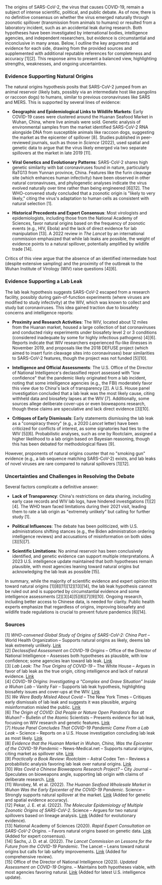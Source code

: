 The origins of SARS-CoV-2, the virus that causes COVID-19, remain a subject of intense scientific, political, and public debate. As of now, there is no definitive consensus on whether the virus emerged naturally through zoonotic spillover (transmission from animals to humans) or resulted from a laboratory incident, such as an accidental leak during research. Both hypotheses have been investigated by international bodies, intelligence agencies, and independent researchers, but evidence is circumstantial and inconclusive in many areas. Below, I outline the key arguments and evidence for each side, drawing from the provided sources and supplemented with additional reputable references for completeness and accuracy [1][2]. This response aims to present a balanced view, highlighting strengths, weaknesses, and ongoing uncertainties.

### Evidence Supporting Natural Origins
The natural origins hypothesis posits that SARS-CoV-2 jumped from an animal reservoir (likely bats, possibly via an intermediate host like pangolins or raccoon dogs) to humans, similar to previous coronaviruses like SARS and MERS. This is supported by several lines of evidence:

- **Geographic and Epidemiological Links to Wildlife Markets**: Early COVID-19 cases were clustered around the Huanan Seafood Market in Wuhan, China, where live animals were sold. Genetic analysis of environmental samples from the market identified SARS-CoV-2 RNA alongside DNA from susceptible animals like raccoon dogs, suggesting the market as the epicenter of spillover [8]. Studies published in peer-reviewed journals, such as those in *Science* (2022), used spatial and genetic data to argue that the virus likely emerged via two separate spillovers at the market in late 2019 [11].

- **Viral Genetics and Evolutionary Patterns**: SARS-CoV-2 shares high genetic similarity with bat coronaviruses found in nature, particularly RaTG13 from Yunnan province, China. Features like the furin cleavage site (which enhances human infectivity) have been observed in other natural coronaviruses, and phylogenetic analyses indicate the virus evolved naturally over time rather than being engineered [6][12]. The WHO-convened study concluded that a zoonotic origin is "likely to very likely," citing the virus's adaptation to human cells as consistent with natural selection [1].

- **Historical Precedents and Expert Consensus**: Most virologists and epidemiologists, including those from the National Academy of Sciences, favor natural origins based on the frequency of zoonotic events (e.g., HIV, Ebola) and the lack of direct evidence for lab manipulation [13]. A 2022 review in *The Lancet* by an international commission emphasized that while lab leaks are possible, the weight of evidence points to a natural spillover, potentially amplified by wildlife trade [14].

Critics of this view argue that the absence of an identified intermediate host (despite extensive sampling) and the proximity of the outbreak to the Wuhan Institute of Virology (WIV) raise questions [4][6].

### Evidence Supporting a Lab Leak
The lab leak hypothesis suggests SARS-CoV-2 escaped from a research facility, possibly during gain-of-function experiments (where viruses are modified to study infectivity) at the WIV, which was known to collect and study bat coronaviruses. This idea gained traction due to biosafety concerns and intelligence reports:

- **Proximity and Research Activities**: The WIV, located about 12 miles from the Huanan market, housed a large collection of bat coronaviruses and conducted risky experiments under biosafety level 2 or 3 conditions (considered inadequate by some for highly infectious pathogens) [4][6]. Reports indicate that WIV researchers experienced flu-like illnesses in November 2019, and proposals like the 2018 DEFUSE project (which aimed to insert furin cleavage sites into coronaviruses) bear similarities to SARS-CoV-2 features, though the project was not funded [5][10].

- **Intelligence and Official Assessments**: The U.S. Office of the Director of National Intelligence's declassified report assessed with "low confidence" that the pandemic likely originated from a lab incident, noting that some intelligence agencies (e.g., the FBI) moderately favor this view due to China's lack of transparency [2]. A U.S. House panel investigation concluded that a lab leak was the most likely cause, citing withheld data and biosafety lapses at the WIV [7]. Additionally, some sources allege deliberate cover-ups or even bioweapons research, though these claims are speculative and lack direct evidence [3][10].

- **Critiques of Early Dismissals**: Early statements dismissing the lab leak as a "conspiracy theory" (e.g., a 2020 *Lancet* letter) have been criticized for conflicts of interest, as some signatories had ties to the WIV [5][6]. Probabilistic analyses, such as one by Rootclaim, assigned a higher likelihood to a lab origin based on Bayesian reasoning, though this has been debated for methodological flaws [9].

However, proponents of natural origins counter that no "smoking gun" evidence (e.g., a lab sequence matching SARS-CoV-2) exists, and lab leaks of novel viruses are rare compared to natural spillovers [1][12].

### Uncertainties and Challenges in Resolving the Debate
Several factors complicate a definitive answer:

- **Lack of Transparency**: China's restrictions on data sharing, including early case records and WIV lab logs, have hindered investigations [1][2][4]. The WHO team faced limitations during their 2021 visit, leading them to rate a lab origin as "extremely unlikely" but calling for further study [1].

- **Political Influences**: The debate has been politicized, with U.S. administrations shifting stances (e.g., the Biden administration ordering intelligence reviews) and accusations of misinformation on both sides [3][5][7].

- **Scientific Limitations**: No animal reservoir has been conclusively identified, and genetic evidence can support multiple interpretations. A 2023 U.S. intelligence update maintained that both hypotheses remain plausible, with most agencies leaning toward natural origins but acknowledging the lab leak as possible [15].

In summary, while the majority of scientific evidence and expert opinion tilts toward natural origins [1][8][11][12][13][14], the lab leak hypothesis cannot be ruled out and is supported by circumstantial evidence and some intelligence assessments [2][3][4][5][6][7][9][10]. Ongoing research, including better access to Chinese data, is needed for clarity. Public health experts emphasize that regardless of origins, improving biosafety and wildlife trade regulations is crucial to prevent future pandemics [6][14].

### Sources
[1] *WHO-convened Global Study of Origins of SARS-CoV-2: China Part* – World Health Organization – Supports natural origins as likely, deems lab leak extremely unlikely. [Link](https://apps.who.int/gb/COVID-19/pdf_files/2021/28_03/20210328-%20Full%20report.pdf)  
[2] *Declassified Assessment on COVID-19 Origins* – Office of the Director of National Intelligence – Assesses both hypotheses as plausible, with low confidence; some agencies lean toward lab leak. [Link](https://www.dni.gov/files/ODNI/documents/assessments/Declassified-Assessment-on-COVID-19-Origins.pdf)  
[3] *Lab Leak: The True Origins of COVID-19* – The White House – Argues in favor of lab leak as the true origin, citing intelligence and lack of natural evidence. [Link](https://www.whitehouse.gov/lab-leak-true-origins-of-covid-19/)  
[4] *COVID-19 Origins: Investigating a “Complex and Grave Situation” Inside a Wuhan Lab* – Vanity Fair – Supports lab leak hypothesis, highlighting biosafety issues and cover-ups at the WIV. [Link](https://www.vanityfair.com/news/2022/10/covid-origins-investigation-wuhan-lab)  
[5] *We Were Badly Misled About Covid* – The New York Times – Critiques early dismissals of lab leak and suggests it was plausible, arguing misinformation misled the public. [Link](https://www.nytimes.com/2025/03/16/opinion/covid-pandemic-lab-leak.html)  
[6] *The Origin of COVID: Did People or Nature Open Pandora’s Box at Wuhan?* – Bulletin of the Atomic Scientists – Presents evidence for lab leak, focusing on WIV research and genetic features. [Link](https://thebulletin.org/2021/05/the-origin-of-covid-did-people-or-nature-open-pandoras-box-at-wuhan/)  
[7] *House Panel Concludes That COVID-19 Pandemic Came From a Lab Leak* – Science – Reports on a U.S. House investigation concluding lab leak as most likely. [Link](https://www.science.org/content/article/house-panel-concludes-covid-19-pandemic-came-lab-leak)  
[8] *Evidence that the Huanan Market in Wuhan, China, Was the Epicenter of the COVID-19 Pandemic* – News-Medical.net – Supports natural origins, citing market as spillover site. [Link](https://www.news-medical.net/news/20220728/Evidence-that-the-Huanan-market-in-Wuhan-China-was-the-epicenter-of-the-COVID-19-pandemic.aspx)  
[9] *Practically a Book Review: Rootclaim* – Astral Codex Ten – Reviews a probabilistic analysis favoring lab leak over natural origins. [Link](https://www.astralcodexten.com/p/practically-a-book-review-rootclaim)  
[10] *Was Covid a Chinese Bioweapons Research Project?* – City Journal – Speculates on bioweapons angle, supporting lab origin with claims of deliberate research. [Link](https://www.city-journal.org/article/robert-kadlec-covid-19-pandemic-report-bioweapons)  
[11] Worobey, M. et al. (2022). *The Huanan Seafood Wholesale Market in Wuhan Was the Early Epicenter of the COVID-19 Pandemic*. Science – Strongly supports natural spillover at the market. [Link](https://www.science.org/doi/10.1126/science.abp8715) (Added for genetic and spatial evidence accuracy).  
[12] Pekar, J. E. et al. (2022). *The Molecular Epidemiology of Multiple Zoonotic Origins of SARS-CoV-2*. Science – Argues for two natural spillovers based on lineage analysis. [Link](https://www.science.org/doi/10.1126/science.abp8337) (Added for evolutionary evidence).  
[13] National Academy of Sciences (2020). *Rapid Expert Consultation on SARS-CoV-2 Origins*. – Favors natural origins based on genetic data. [Link](https://www.nap.edu/catalog/25710/rapid-expert-consultation-on-sars-cov-2-origins) (Added for expert consensus).  
[14] Sachs, J. D. et al. (2022). *The Lancet Commission on Lessons for the Future from the COVID-19 Pandemic*. The Lancet – Leans toward natural origins but calls for lab safety improvements. [Link](https://www.thelancet.com/journals/lancet/article/PIIS0140-6736(22)01585-9/fulltext) (Added for comprehensive review).  
[15] Office of the Director of National Intelligence (2023). *Updated Assessment on COVID-19 Origins*. – Maintains both hypotheses viable, with most agencies favoring natural. [Link](https://www.dni.gov/files/ODNI/documents/assessments/Report-on-Potential-Links-Between-the-Wuhan-Institute-of-Virology-and-the-Origins-of-COVID-19.pdf) (Added for latest U.S. intelligence update).